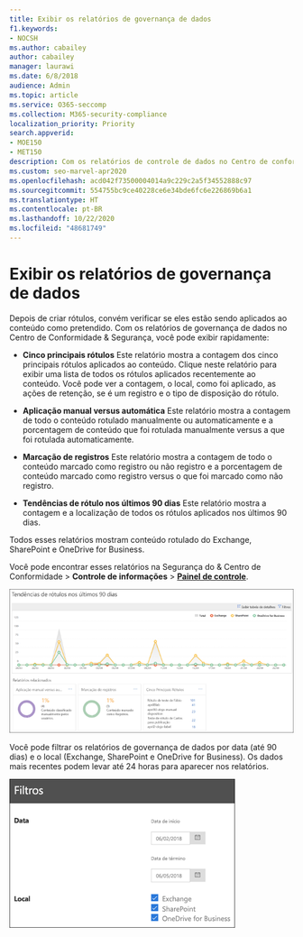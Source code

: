 ```yaml
---
title: Exibir os relatórios de governança de dados
f1.keywords:
- NOCSH
ms.author: cabailey
author: cabailey
manager: laurawi
ms.date: 6/8/2018
audience: Admin
ms.topic: article
ms.service: O365-seccomp
ms.collection: M365-security-compliance
localization_priority: Priority
search.appverid:
- MOE150
- MET150
description: Com os relatórios de controle de dados no Centro de conformidade e segurança, você pode ver rapidamente se seus rótulos estão sendo aplicados ao conteúdo conforme desejado.
ms.custom: seo-marvel-apr2020
ms.openlocfilehash: acd042f73500004014a9c229c2a5f34552888c97
ms.sourcegitcommit: 554755bc9ce40228ce6e34bde6fc6e226869b6a1
ms.translationtype: HT
ms.contentlocale: pt-BR
ms.lasthandoff: 10/22/2020
ms.locfileid: "48681749"
---
```

# <a name="view-the-data-governance-reports"></a>Exibir os relatórios de governança de dados

Depois de criar rótulos, convém verificar se eles estão sendo aplicados ao conteúdo como pretendido. Com os relatórios de governança de dados no Centro de Conformidade &amp; Segurança, você pode exibir rapidamente:
  
- **Cinco principais rótulos** Este relatório mostra a contagem dos cinco principais rótulos aplicados ao conteúdo. Clique neste relatório para exibir uma lista de todos os rótulos aplicados recentemente ao conteúdo. Você pode ver a contagem, o local, como foi aplicado, as ações de retenção, se é um registro e o tipo de disposição do rótulo. 
    
- **Aplicação manual versus automática** Este relatório mostra a contagem de todo o conteúdo rotulado manualmente ou automaticamente e a porcentagem de conteúdo que foi rotulada manualmente versus a que foi rotulada automaticamente. 
    
- **Marcação de registros** Este relatório mostra a contagem de todo o conteúdo marcado como registro ou não registro e a porcentagem de conteúdo marcado como registro versus o que foi marcado como não registro. 
    
- **Tendências de rótulo nos últimos 90 dias** Este relatório mostra a contagem e a localização de todos os rótulos aplicados nos últimos 90 dias. 
    
Todos esses relatórios mostram conteúdo rotulado do Exchange, SharePoint e OneDrive for Business.
  
Você pode encontrar esses relatórios na Segurança do &amp; Centro de Conformidade \> **Controle de informações** \> [**Painel de controle**](https://protection.office.com/datamanagement/dashboard).
  
![Gráfico mostrando tendências de rótulo nos últimos 90 dias](../media/0cc06c18-d3b1-4984-8374-47655fb38dd2.png)
  
Você pode filtrar os relatórios de governança de dados por data (até 90 dias) e o local (Exchange, SharePoint e OneDrive for Business). Os dados mais recentes podem levar até 24 horas para aparecer nos relatórios.
  
![Filtros para relatórios de governança de dados](../media/77e60284-edf3-42d7-aee7-f72b2568f722.png)
  

